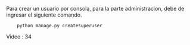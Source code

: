 Para crear un usuario por consola, para la parte administracion, 
debe de ingresar el siguiente comando.
```
    python manage.py createsuperuser 
```



Video  : 34